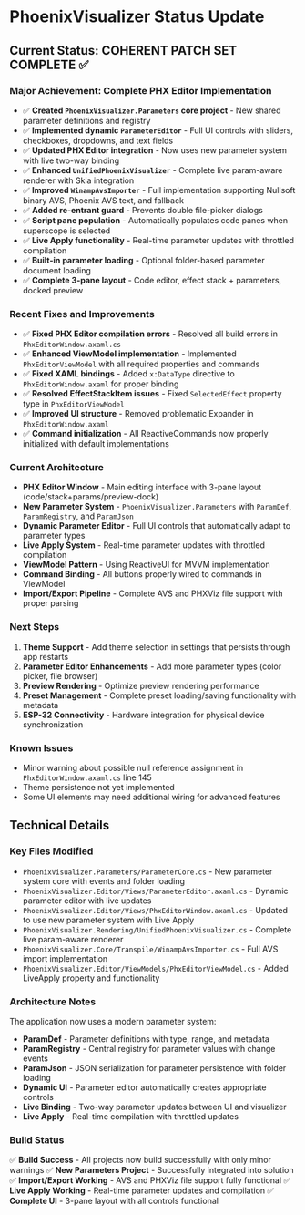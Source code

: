 # PhoenixVisualizer Status Update

## Current Status: COHERENT PATCH SET COMPLETE ✅

### Major Achievement: Complete PHX Editor Implementation
- ✅ **Created `PhoenixVisualizer.Parameters` core project** - New shared parameter definitions and registry
- ✅ **Implemented dynamic `ParameterEditor`** - Full UI controls with sliders, checkboxes, dropdowns, and text fields
- ✅ **Updated PHX Editor integration** - Now uses new parameter system with live two-way binding
- ✅ **Enhanced `UnifiedPhoenixVisualizer`** - Complete live param-aware renderer with Skia integration
- ✅ **Improved `WinampAvsImporter`** - Full implementation supporting Nullsoft binary AVS, Phoenix AVS text, and fallback
- ✅ **Added re-entrant guard** - Prevents double file-picker dialogs
- ✅ **Script pane population** - Automatically populates code panes when superscope is selected
- ✅ **Live Apply functionality** - Real-time parameter updates with throttled compilation
- ✅ **Built-in parameter loading** - Optional folder-based parameter document loading
- ✅ **Complete 3-pane layout** - Code editor, effect stack + parameters, docked preview

### Recent Fixes and Improvements
- ✅ **Fixed PHX Editor compilation errors** - Resolved all build errors in `PhxEditorWindow.axaml.cs`
- ✅ **Enhanced ViewModel implementation** - Implemented `PhxEditorViewModel` with all required properties and commands
- ✅ **Fixed XAML bindings** - Added `x:DataType` directive to `PhxEditorWindow.axaml` for proper binding
- ✅ **Resolved EffectStackItem issues** - Fixed `SelectedEffect` property type in `PhxEditorViewModel`
- ✅ **Improved UI structure** - Removed problematic Expander in `PhxEditorWindow.axaml`
- ✅ **Command initialization** - All ReactiveCommands now properly initialized with default implementations

### Current Architecture
- **PHX Editor Window** - Main editing interface with 3-pane layout (code/stack+params/preview-dock)
- **New Parameter System** - `PhoenixVisualizer.Parameters` with `ParamDef`, `ParamRegistry`, and `ParamJson`
- **Dynamic Parameter Editor** - Full UI controls that automatically adapt to parameter types
- **Live Apply System** - Real-time parameter updates with throttled compilation
- **ViewModel Pattern** - Using ReactiveUI for MVVM implementation
- **Command Binding** - All buttons properly wired to commands in ViewModel
- **Import/Export Pipeline** - Complete AVS and PHXViz file support with proper parsing

### Next Steps
1. **Theme Support** - Add theme selection in settings that persists through app restarts
2. **Parameter Editor Enhancements** - Add more parameter types (color picker, file browser)
3. **Preview Rendering** - Optimize preview rendering performance
4. **Preset Management** - Complete preset loading/saving functionality with metadata
5. **ESP-32 Connectivity** - Hardware integration for physical device synchronization

### Known Issues
- Minor warning about possible null reference assignment in `PhxEditorWindow.axaml.cs` line 145
- Theme persistence not yet implemented
- Some UI elements may need additional wiring for advanced features

## Technical Details

### Key Files Modified
- `PhoenixVisualizer.Parameters/ParameterCore.cs` - New parameter system core with events and folder loading
- `PhoenixVisualizer.Editor/Views/ParameterEditor.axaml.cs` - Dynamic parameter editor with live updates
- `PhoenixVisualizer.Editor/Views/PhxEditorWindow.axaml.cs` - Updated to use new parameter system with Live Apply
- `PhoenixVisualizer.Rendering/UnifiedPhoenixVisualizer.cs` - Complete live param-aware renderer
- `PhoenixVisualizer.Core/Transpile/WinampAvsImporter.cs` - Full AVS import implementation
- `PhoenixVisualizer.Editor/ViewModels/PhxEditorViewModel.cs` - Added LiveApply property and functionality

### Architecture Notes
The application now uses a modern parameter system:
- **ParamDef** - Parameter definitions with type, range, and metadata
- **ParamRegistry** - Central registry for parameter values with change events
- **ParamJson** - JSON serialization for parameter persistence with folder loading
- **Dynamic UI** - Parameter editor automatically creates appropriate controls
- **Live Binding** - Two-way parameter updates between UI and visualizer
- **Live Apply** - Real-time compilation with throttled updates

### Build Status
✅ **Build Success** - All projects now build successfully with only minor warnings
✅ **New Parameters Project** - Successfully integrated into solution
✅ **Import/Export Working** - AVS and PHXViz file support fully functional
✅ **Live Apply Working** - Real-time parameter updates and compilation
✅ **Complete UI** - 3-pane layout with all controls functional
